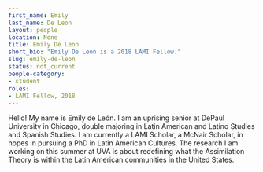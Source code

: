 ```yaml
---
first_name: Emily
last_name: De Leon
layout: people
location: None
title: Emily De Leon
short_bio: "Emily De Leon is a 2018 LAMI Fellow."
slug: emily-de-leon
status: not_current
people-category:
- student
roles:
- LAMI Fellow, 2018
---
```

Hello! My name is Emily de León. I am an uprising senior at DePaul University in Chicago, double majoring in Latin American and Latino Studies and Spanish Studies. I am currently a LAMI Scholar, a McNair Scholar, in hopes in pursuing a PhD in Latin American Cultures. The research I am working on this summer at UVA is about redefining what the Assimilation Theory is within the Latin American communities in the United States.

